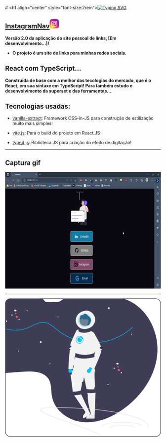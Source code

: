 # <h1 align="center" style="font-size:2rem">[![Typing SVG](<https://readme-typing-svg.herokuapp.com/?color=ffffff&size=35&center=true&vCenter=true&width=1000&lines=JoaoIto+-+Dev+Front+-End+!>)](https://git.io/typing-svg) </h1>

## [InstagramNav](https://joaoitoxd.vercel.app/)<img height="30" src="./public/icons/instagram.png">

**Versão 2.0 da aplicação do site pessoal de links, [Em desenvolvimento...]!**

- **O projeto é um site de links para minhas redes sociais.**
## React com TypeScript...

**Construída de base com a melhor das tecologias do mercado, que é o React, em sua sintaxe em TypeScript! Para também estudo e desenvolvimento da superset e das ferramentas...**

## Tecnologias usadas:

- [vanilla-extract](https://raw.githubusercontent.com/JoaoIto/joaoitoxd/22997d66364e9a913c1798a349efe6d22e2f8137/src/assets/correctWebsite.svg): Framework CSS-in-JS para construção de estilização muito mais simples!

- [vite.js](https://vitejs.dev/): Para o build do projeto em React.JS

- [typed.js](https://github.com/mattboldt/typed.js/): Biblioteca JS para criação do efeito de digitação!

---

## Captura gif

<img src="./.github/Gif-joaoitoxd.gif"/>

---

<img src="./public/TalkToMoon.svg">
